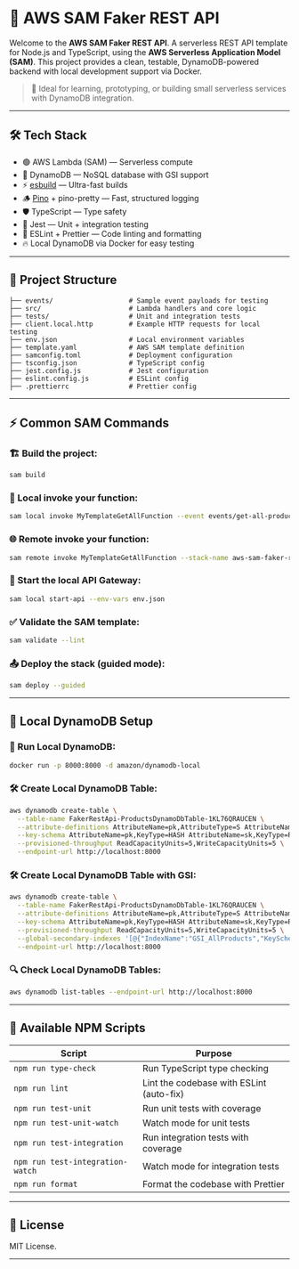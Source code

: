 # 🎲 AWS SAM Faker REST API

Welcome to the **AWS SAM Faker REST API**. A serverless REST API template for Node.js and TypeScript, using the **AWS Serverless Application Model (SAM)**. This project provides a clean, testable, DynamoDB-powered backend with local development support via Docker.

> 🚀 Ideal for learning, prototyping, or building small serverless services with DynamoDB integration.

---

## 🛠️ Tech Stack

- 🟢 AWS Lambda (SAM) — Serverless compute
- 🧩 DynamoDB — NoSQL database with GSI support
- ⚡ [esbuild](https://esbuild.github.io/) — Ultra-fast builds
- 🪵 [Pino](https://github.com/pinojs/pino) + pino-pretty — Fast, structured logging
- 🛡️ TypeScript — Type safety
- 🧪 Jest — Unit + integration testing
- 🧹 ESLint + Prettier — Code linting and formatting
- 🔥 Local DynamoDB via Docker for easy testing

---

## 📂 Project Structure

```
├── events/                   # Sample event payloads for testing
├── src/                      # Lambda handlers and core logic
├── tests/                    # Unit and integration tests
├── client.local.http         # Example HTTP requests for local testing
├── env.json                  # Local environment variables
├── template.yaml             # AWS SAM template definition
├── samconfig.toml            # Deployment configuration
├── tsconfig.json             # TypeScript config
├── jest.config.js            # Jest configuration
├── eslint.config.js          # ESLint config
├── .prettierrc               # Prettier config
```

---

## ⚡ Common SAM Commands

### 🏗️ Build the project:
```bash
sam build
```

### 🧪 Local invoke your function:
```bash
sam local invoke MyTemplateGetAllFunction --event events/get-all-products.json --env-vars env.json
```

### 🌐 Remote invoke your function:
```bash
sam remote invoke MyTemplateGetAllFunction --stack-name aws-sam-faker-rest-api
```

### 🚀 Start the local API Gateway:
```bash
sam local start-api --env-vars env.json
```

### ✅ Validate the SAM template:
```bash
sam validate --lint
```

### 📤 Deploy the stack (guided mode):
```bash
sam deploy --guided
```

---

## 🧪 Local DynamoDB Setup

### 🐳 Run Local DynamoDB:
```bash
docker run -p 8000:8000 -d amazon/dynamodb-local
```

### 🛠️ Create Local DynamoDB Table:
```bash
aws dynamodb create-table \
  --table-name FakerRestApi-ProductsDynamoDbTable-1KL76QRAUCEN \
  --attribute-definitions AttributeName=pk,AttributeType=S AttributeName=sk,AttributeType=S \
  --key-schema AttributeName=pk,KeyType=HASH AttributeName=sk,KeyType=RANGE \
  --provisioned-throughput ReadCapacityUnits=5,WriteCapacityUnits=5 \
  --endpoint-url http://localhost:8000
```

### 🛠️ Create Local DynamoDB Table with GSI:
```bash
aws dynamodb create-table \
  --table-name FakerRestApi-ProductsDynamoDbTable-1KL76QRAUCEN \
  --attribute-definitions AttributeName=pk,AttributeType=S AttributeName=sk,AttributeType=S AttributeName=gsi_pk,AttributeType=S \
  --key-schema AttributeName=pk,KeyType=HASH AttributeName=sk,KeyType=RANGE \
  --provisioned-throughput ReadCapacityUnits=5,WriteCapacityUnits=5 \
  --global-secondary-indexes '[@{"IndexName":"GSI_AllProducts","KeySchema":[{"AttributeName":"gsi_pk","KeyType":"HASH"},{"AttributeName":"sk","KeyType":"RANGE"}],"Projection":{"ProjectionType":"ALL"},"ProvisionedThroughput":{"ReadCapacityUnits":5,"WriteCapacityUnits":5}}]' \
  --endpoint-url http://localhost:8000
```

### 🔍 Check Local DynamoDB Tables:
```bash
aws dynamodb list-tables --endpoint-url http://localhost:8000
```

---

## 🧹 Available NPM Scripts

| Script                       | Purpose                                      |
|--------------------------------|----------------------------------------------|
| `npm run type-check`           | Run TypeScript type checking                |
| `npm run lint`                 | Lint the codebase with ESLint (auto-fix)     |
| `npm run test-unit`           | Run unit tests with coverage                |
| `npm run test-unit-watch`     | Watch mode for unit tests                   |
| `npm run test-integration`    | Run integration tests with coverage         |
| `npm run test-integration-watch` | Watch mode for integration tests          |
| `npm run format`               | Format the codebase with Prettier           |

---

## 📜 License

MIT License.

---
